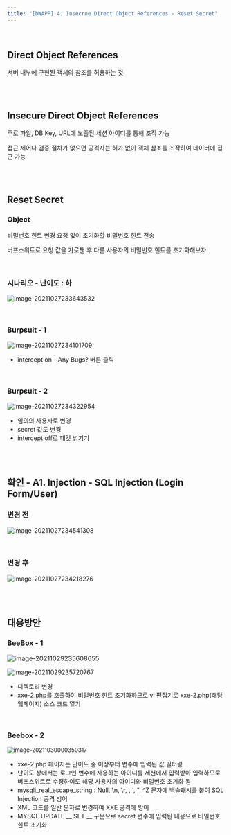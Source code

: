 ```yaml
---
title: "[bWAPP] 4. Insecrue Direct Object References - Reset Secret"
---
```


<br>

## Direct Object References

서버 내부에 구현된 객체의 참조를 허용하는 것

<br>

<br>

## Insecure Direct Object References

주로 파일, DB Key, URL에 노출된 세션 아이디를 통해 조작 가능

접근 제어나 검증 절차가 없으면 공격자는 허가 없이 객체 참조를 조작하여 데이터에 접근 가능

<br>

<br>

## Reset Secret

### Object

비밀번호 힌트 변경 요청 없이 초기화할 비밀번호 힌트 전송

버프스위트로 요청 값을 가로챈 후 다른 사용자의 비밀번호 힌트를 초기화해보자

<br>

### 시나리오 - 난이도 : 하

![image-20211027233643532](https://raw.githubusercontent.com/EONION-TH3DB/image_repo/main/img/image-20211027233643532.png)

<br>

### Burpsuit - 1

![image-20211027234101709](https://raw.githubusercontent.com/EONION-TH3DB/image_repo/main/img/image-20211027234101709.png)

- intercept on - Any Bugs? 버튼 클릭

<br>

### Burpsuit - 2

![image-20211027234322954](https://raw.githubusercontent.com/EONION-TH3DB/image_repo/main/img/image-20211027234322954.png)

- 임의의 사용자로 변경
- secret 값도 변경
- intercept off로 패킷 넘기기

<br>

<br>

## 확인 - A1. Injection - SQL Injection (Login Form/User)

### 변경 전

![image-20211027234541308](https://raw.githubusercontent.com/EONION-TH3DB/image_repo/main/img/image-20211027234541308.png)

<br>

### 변경 후

![image-20211027234218276](https://raw.githubusercontent.com/EONION-TH3DB/image_repo/main/img/image-20211027234218276.png)

<br>

<br>

## 대응방안

### BeeBox - 1

<img src="https://raw.githubusercontent.com/EONION-TH3DB/image_repo/main/img/image-20211029235608655.png" alt="image-20211029235608655" style="zoom:105%;" />

![image-20211029235720767](https://raw.githubusercontent.com/EONION-TH3DB/image_repo/main/img/image-20211029235720767.png)

- 디렉토리 변경
- xxe-2.php를 호출하여 비밀번호 힌트 초기화하므로 vi 편집기로 xxe-2.php(해당 웹페이지) 소스 코드 열기

<br>

### Beebox - 2

<img src="https://raw.githubusercontent.com/EONION-TH3DB/image_repo/main/img/image-20211030000350317.png" alt="image-20211030000350317" style="zoom:92%;" />

- xxe-2.php 페이지는 난이도 중 이상부터 변수에 입력된 값 필터링
- 난이도 상에서는 로그인 변수에 사용하는 아이디를 세션에서 입력받아 입력하므로 버프스위트로 수정하여도 해당 사용자의 아이디와 비밀번호 초기화 됨
-  mysqli_real_escape_string : Null, \n, \r, \, ', ", ^Z 문자에 백슬래시를 붙여 SQL Injection 공격 방어
-  XML 코드를 일반 문자로 변경하여 XXE 공격에 방어
-  MYSQL UPDATE __ SET __ 구문으로 secret 변수에 입력된 내용으로 비밀번호 힌트 초기화
